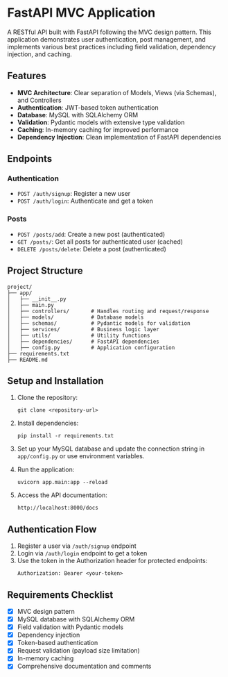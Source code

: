 # FastAPI MVC Application

A RESTful API built with FastAPI following the MVC design pattern. This application demonstrates user authentication, post management, and implements various best practices including field validation, dependency injection, and caching.

## Features

- **MVC Architecture**: Clear separation of Models, Views (via Schemas), and Controllers
- **Authentication**: JWT-based token authentication
- **Database**: MySQL with SQLAlchemy ORM
- **Validation**: Pydantic models with extensive type validation
- **Caching**: In-memory caching for improved performance
- **Dependency Injection**: Clean implementation of FastAPI dependencies

## Endpoints

### Authentication

- `POST /auth/signup`: Register a new user
- `POST /auth/login`: Authenticate and get a token

### Posts

- `POST /posts/add`: Create a new post (authenticated)
- `GET /posts/`: Get all posts for authenticated user (cached)
- `DELETE /posts/delete`: Delete a post (authenticated)

## Project Structure

```
project/
├── app/
│   ├── __init__.py
│   ├── main.py
│   ├── controllers/       # Handles routing and request/response
│   ├── models/            # Database models
│   ├── schemas/           # Pydantic models for validation
│   ├── services/          # Business logic layer
│   ├── utils/             # Utility functions
│   ├── dependencies/      # FastAPI dependencies
│   ├── config.py          # Application configuration
├── requirements.txt
├── README.md
```

## Setup and Installation

1. Clone the repository:
   ```
   git clone <repository-url>
   ```

2. Install dependencies:
   ```
   pip install -r requirements.txt
   ```

3. Set up your MySQL database and update the connection string in `app/config.py` or use environment variables.

4. Run the application:
   ```
   uvicorn app.main:app --reload
   ```

5. Access the API documentation:
   ```
   http://localhost:8000/docs
   ```

## Authentication Flow

1. Register a user via `/auth/signup` endpoint
2. Login via `/auth/login` endpoint to get a token
3. Use the token in the Authorization header for protected endpoints:
   ```
   Authorization: Bearer <your-token>
   ```

## Requirements Checklist

- [x] MVC design pattern
- [x] MySQL database with SQLAlchemy ORM
- [x] Field validation with Pydantic models
- [x] Dependency injection
- [x] Token-based authentication
- [x] Request validation (payload size limitation)
- [x] In-memory caching
- [x] Comprehensive documentation and comments

